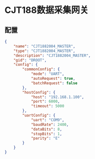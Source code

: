 <!--
 Copyright (C) 2024 wwhai

 This program is free software: you can redistribute it and/or modify
 it under the terms of the GNU Affero General Public License as
 published by the Free Software Foundation, either version 3 of the
 License, or (at your option) any later version.

 This program is distributed in the hope that it will be useful,
 but WITHOUT ANY WARRANTY; without even the implied warranty of
 MERCHANTABILITY or FITNESS FOR A PARTICULAR PURPOSE.  See the
 GNU Affero General Public License for more details.

 You should have received a copy of the GNU Affero General Public License
 along with this program.  If not, see <https://www.gnu.org/licenses/>.
-->
# CJT188数据采集网关

## 配置
```json
{
    "name": "CJT1882004_MASTER",
    "type": "CJT1882004_MASTER",
    "description": "CJT1882004_MASTER",
    "gid": "DROOT",
    "config": {
        "commonConfig": {
            "mode": "UART",
            "autoRequest": true,
            "batchRequest": false
        },
        "hostConfig": {
            "host": "192.168.1.100",
            "port": 6000,
            "timeout": 5000
        },
        "uartConfig": {
            "uart": "COM9",
            "baudRate": 2400,
            "dataBits": 8,
            "stopBits": 1,
            "parity": "E"
        }
    }
}
```
